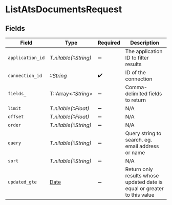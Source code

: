 # ListAtsDocumentsRequest


## Fields

| Field                                                                    | Type                                                                     | Required                                                                 | Description                                                              |
| ------------------------------------------------------------------------ | ------------------------------------------------------------------------ | ------------------------------------------------------------------------ | ------------------------------------------------------------------------ |
| `application_id`                                                         | *T.nilable(::String)*                                                    | :heavy_minus_sign:                                                       | The application ID to filter results                                     |
| `connection_id`                                                          | *::String*                                                               | :heavy_check_mark:                                                       | ID of the connection                                                     |
| `fields_`                                                                | T::Array<*::String*>                                                     | :heavy_minus_sign:                                                       | Comma-delimited fields to return                                         |
| `limit`                                                                  | *T.nilable(::Float)*                                                     | :heavy_minus_sign:                                                       | N/A                                                                      |
| `offset`                                                                 | *T.nilable(::Float)*                                                     | :heavy_minus_sign:                                                       | N/A                                                                      |
| `order`                                                                  | *T.nilable(::String)*                                                    | :heavy_minus_sign:                                                       | N/A                                                                      |
| `query`                                                                  | *T.nilable(::String)*                                                    | :heavy_minus_sign:                                                       | Query string to search. eg. email address or name                        |
| `sort`                                                                   | *T.nilable(::String)*                                                    | :heavy_minus_sign:                                                       | N/A                                                                      |
| `updated_gte`                                                            | [Date](https://ruby-doc.org/stdlib-2.6.1/libdoc/date/rdoc/Date.html)     | :heavy_minus_sign:                                                       | Return only results whose updated date is equal or greater to this value |